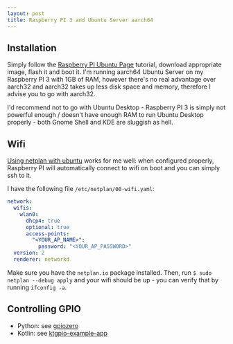 ```yaml
---
layout: post
title: Raspberry PI 3 and Ubuntu Server aarch64
---
```


## Installation

Simply follow the [Raspberry PI Ubuntu Page](https://ubuntu.com/download/raspberry-pi)
tutorial, download appropriate image, flash it and boot it. I'm running aarch64 Ubuntu Server
on my Raspberry PI 3 with 1GB of RAM, however there's no real advantage over aarch32
and aarch32 takes up less disk space and memory, therefore I advise you to go with aarch32.

I'd recommend not to go with Ubuntu Desktop - Raspberry PI 3 is simply not powerful enough /
doesn't have enough RAM to run Ubuntu Desktop properly - both Gnome Shell and KDE
are sluggish as hell.

## Wifi

[Using netplan with ubuntu](https://linuxconfig.org/ubuntu-20-04-connect-to-wifi-from-command-line)
works for me well: when configured properly, Raspberry PI will automatically connect
to wifi on boot and you can simply ssh to it.

I have the following file `/etc/netplan/00-wifi.yaml`:

```yaml
network:
  wifis:
    wlan0:
      dhcp4: true
      optional: true
      access-points:
        "<YOUR_AP_NAME>":
          password: "<YOUR_AP_PASSWORD>"
  version: 2
  renderer: networkd
```

Make sure you have the `netplan.io` package installed. Then, run `$ sudo netplan --debug apply`
and your wifi should be up - you can verify that by running `ifconfig -a`.

## Controlling GPIO

* Python: see [gpiozero](https://gpiozero.readthedocs.io/en/stable/)
* Kotlin: see [ktgpio-example-app](https://github.com/mvysny/ktgpio-example-app/)
